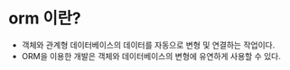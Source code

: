 # orm 이란?
- 객체와 관계형 데이터베이스의 데이터를 자동으로 변형 및 연결하는 작업이다.
- ORM을 이용한 개발은 객체와 데이터베이스의 변형에 유연하게 사용할 수 있다.

